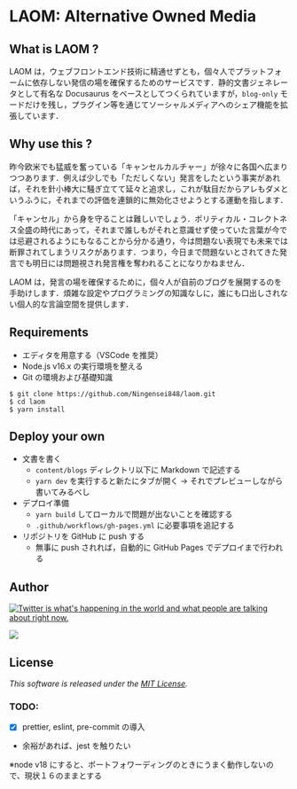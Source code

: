 # LAOM: Alternative Owned Media

## What is LAOM ?

LAOM は，ウェブフロントエンド技術に精通せずとも，個々人でプラットフォームに依存しない発信の場を確保するためのサービスです．静的文書ジェネレータとして有名な Docusaurus をベースとしてつくられていますが，`blog-only` モードだけを残し，プラグイン等を通じてソーシャルメディアへのシェア機能を拡張しています．

## Why use this ?

昨今欧米でも猛威を奮っている「キャンセルカルチャー」が徐々に各国へ広まりつつあります．例えば少しでも「ただしくない」発言をしたという事実があれば，それを針小棒大に騒ぎ立てて延々と追求し，これが駄目だからアレもダメというふうに，それまでの評価を連鎖的に無効化させようとする運動を指します．

「キャンセル」から身を守ることは難しいでしょう．ポリティカル・コレクトネス全盛の時代にあって，それまで誰しもがそれと意識せず使っていた言葉が今では忌避されるようにもなることから分かる通り，今は問題ない表現でも未来では断罪されてしまうリスクがあります．つまり，今日まで問題ないとされてきた発言でも明日には問題視され発言権を奪われることになりかねません．

LAOM は，発言の場を確保するために，個々人が自前のブログを展開するのを手助けします．煩雑な設定やプログラミングの知識なしに，誰にも口出しされない個人的な言論空間を提供します．

## Requirements

- エディタを用意する（VSCode を推奨）
- Node.js v16.x の実行環境を整える
- Git の環境および基礎知識

```shell
$ git clone https://github.com/Ningensei848/laom.git
$ cd laom
$ yarn install
```

## Deploy your own

- 文書を書く
  - `content/blogs` ディレクトリ以下に Markdown で記述する
  - `yarn dev` を実行すると新たにタブが開く → それでプレビューしながら書いてみるべし
- デプロイ準備
  - `yarn build` してローカルで問題が出ないことを確認する
  - `.github/workflows/gh-pages.yml` に必要事項を追記する
- リポジトリを GitHub に push する
  - 無事に push されれば，自動的に GitHub Pages でデプロイまで行われる

## Author

[![Twitter is what's happening in the world and what people are talking about right now.](https://img.shields.io/badge/@Ningensei848-%231DA1F2.svg?&style=for-the-badge&logo=twitter&logoColor=white)](https://twitter.com/Ningensei848)

[![](https://img.shields.io/badge/k.kubokawa@klis.tsukuba.ac.jp-%23757575.svg?&style=for-the-badge&logo=gmail&logoColor=EA4335)](mailto:k.kubokawa@klis.tsukuba.ac.jp)

## License

_This software is released under the [MIT License](LICENSE)._

### TODO:

- [x] prettier, eslint, pre-commit の導入
- 余裕があれば、jest を触りたい

※node v18 にすると、ポートフォワーディングのときにうまく動作しないので、現状１６のままとする
